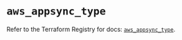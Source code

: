 # `aws_appsync_type`

Refer to the Terraform Registry for docs: [`aws_appsync_type`](https://registry.terraform.io/providers/hashicorp/aws/5.89.0/docs/resources/appsync_type).
